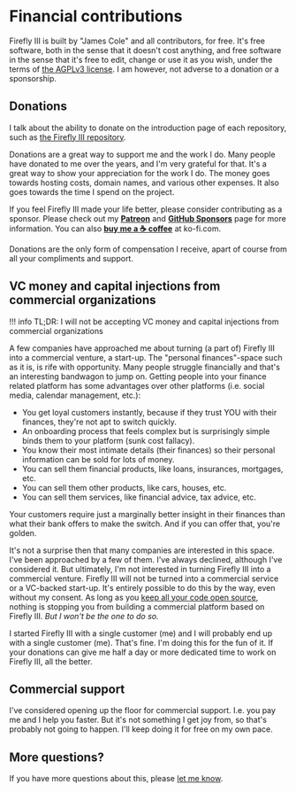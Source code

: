 # Financial contributions

Firefly III is built by "James Cole" and all contributors, for free. It's free software, both in the sense that it doesn't cost anything, and free software in the sense that it's free to edit, change or use it as you wish, under the terms of [the AGPLv3 license](license.md). I am however, not adverse to a donation or a sponsorship.

## Donations

I talk about the ability to donate on the introduction page of each repository, such as [the Firefly III repository](https://github.com/firefly-iii/firefly-iii/).

Donations are a great way to support me and the work I do. Many people have donated to me over the years, and I'm very grateful for that. It's a great way to show your appreciation for the work I do. The money goes towards hosting costs, domain names, and various other expenses. It also goes towards the time I spend on the project. 

If you feel Firefly III made your life better, please consider contributing as a sponsor. Please check out my **[Patreon](https://www.patreon.com/jc5)** and **[GitHub Sponsors](https://github.com/sponsors/JC5)** page for more information. You can also **[buy me a ☕️ coffee](https://ko-fi.com/Q5Q5R4SH1)** at ko-fi.com. 

Donations are the only form of compensation I receive, apart of course from all your compliments and support. 

## VC money and capital injections from commercial organizations

!!! info
    TL;DR: I will not be accepting VC money and capital injections from commercial organizations

A few companies have approached me about turning (a part of) Firefly III into a commercial venture, a start-up. The "personal finances"-space such as it is, is rife with opportunity. Many people struggle financially and that's an interesting bandwagon to jump on. Getting people into your finance related platform has some advantages over other platforms (i.e. social media, calendar management, etc.):

- You get loyal customers instantly, because if they trust YOU with their finances, they're not apt to switch quickly.
- An onboarding process that feels complex but is surprisingly simple binds them to your platform (sunk cost fallacy).
- You know their most intimate details (their finances) so their personal information can be sold for lots of money.
- You can sell them financial products, like loans, insurances, mortgages, etc.
- You can sell them other products, like cars, houses, etc.
- You can sell them services, like financial advice, tax advice, etc.

Your customers require just a marginally better insight in their finances than what their bank offers to make the switch. And if you can offer that, you're golden.

It's not a surprise then that many companies are interested in this space. I've been approached by a few of them. I've always declined, although I've considered it. But ultimately, I'm not interested in turning Firefly III into a commercial venture. Firefly III will not be turned into a commercial service or a VC-backed start-up. It's entirely possible to do this by the way, even without my consent. As long as you [keep all your code open source](license.md), nothing is stopping you from building a commercial platform based on Firefly III. *But I won't be the one to do so.*

I started Firefly III with a single customer (me) and I will probably end up with a single customer (me). That's fine. I'm doing this for the fun of it. If your donations can give me half a day or more dedicated time to work on Firefly III, all the better. 

## Commercial support

I've considered opening up the floor for commercial support. I.e. you pay me and I help you faster. But it's not something I get joy from, so that's probably not going to happen. I'll keep doing it for free on my own pace.

## More questions?

If you have more questions about this, please [let me know](../support.md).
